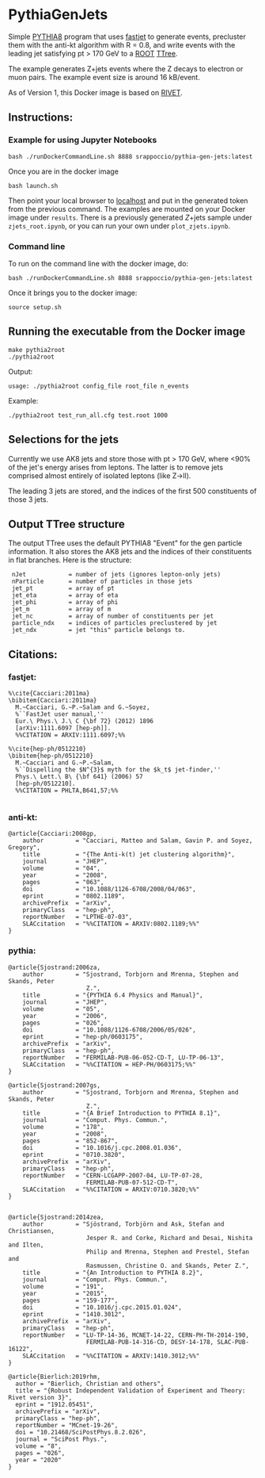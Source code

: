 # PythiaGenJets

Simple [PYTHIA8](http://home.thep.lu.se/Pythia/) program that uses [fastjet](http://fastjet.fr) to generate events, precluster them with the anti-kt algorithm with R = 0.8, and write events with the leading jet satisfying pt > 170 GeV to a [ROOT](http://root.cern.ch) [TTree](https://root.cern.ch/doc/v608/classTTree.html).

The example generates Z+jets events where the Z decays to electron or muon pairs. The example event size is around 16 kB/event. 

As of Version 1, this Docker image is based on [RIVET](https://rivet.hepforge.org). 

## Instructions:

### Example for using Jupyter Notebooks

```
bash ./runDockerCommandLine.sh 8888 srappoccio/pythia-gen-jets:latest
```

Once you are in the docker image

```
bash launch.sh
```

Then point your local browser to [localhost](http://localhost:8888) and put in the generated token from the previous command. The examples are mounted on your Docker image under `results`. There is a previously generated $Z+$jets sample under `zjets_root.ipynb`, or you can run your own under `plot_zjets.ipynb`. 

### Command line

To run on the command line with the docker image, do:

```
bash ./runDockerCommandLine.sh 8888 srappoccio/pythia-gen-jets:latest
```

Once it brings you to the docker image:

```
source setup.sh
```


## Running the executable from the Docker image

```
make pythia2root
./pythia2root 
```
Output:
```
usage: ./pythia2root config_file root_file n_events
```

Example:
```
./pythia2root test_run_all.cfg test.root 1000
```

## Selections for the jets

Currently we use AK8 jets and store those with pt > 170 GeV, where <90% of the jet's energy arises from leptons.
The latter is to remove jets comprised almost entirely of isolated leptons (like Z->ll). 

The leading 3 jets are stored, and the indices of the first 500 constituents of those 3 jets. 

## Output TTree structure

The output TTree uses the default PYTHIA8 "Event" for the gen particle information. It also stores the AK8 jets and the indices of their constituents in flat branches. Here is the structure:

```
 nJet            = number of jets (ignores lepton-only jets)
 nParticle       = number of particles in those jets
 jet_pt          = array of pt
 jet_eta         = array of eta
 jet_phi         = array of phi
 jet_m           = array of m
 jet_nc          = array of number of constituents per jet
 particle_ndx    = indices of particles preclustered by jet
 jet_ndx         = jet "this" particle belongs to. 
```

## Citations:

### fastjet:

```
%\cite{Cacciari:2011ma}
\bibitem{Cacciari:2011ma}
  M.~Cacciari, G.~P.~Salam and G.~Soyez,
  %``FastJet user manual,''
  Eur.\ Phys.\ J.\ C {\bf 72} (2012) 1896
  [arXiv:1111.6097 [hep-ph]].
  %%CITATION = ARXIV:1111.6097;%%

%\cite{hep-ph/0512210}
\bibitem{hep-ph/0512210}
  M.~Cacciari and G.~P.~Salam,
  %``Dispelling the $N^{3}$ myth for the $k_t$ jet-finder,''
  Phys.\ Lett.\ B\ {\bf 641} (2006) 57
  [hep-ph/0512210].
  %%CITATION = PHLTA,B641,57;%%
  
  ```
  
  ### anti-kt:
  
  ```
  @article{Cacciari:2008gp,
      author         = "Cacciari, Matteo and Salam, Gavin P. and Soyez, Gregory",
      title          = "{The Anti-k(t) jet clustering algorithm}",
      journal        = "JHEP",
      volume         = "04",
      year           = "2008",
      pages          = "063",
      doi            = "10.1088/1126-6708/2008/04/063",
      eprint         = "0802.1189",
      archivePrefix  = "arXiv",
      primaryClass   = "hep-ph",
      reportNumber   = "LPTHE-07-03",
      SLACcitation   = "%%CITATION = ARXIV:0802.1189;%%"
}
```
  
  ### pythia:
  
  ```
  @article{Sjostrand:2006za,
      author         = "Sjostrand, Torbjorn and Mrenna, Stephen and Skands, Peter
                        Z.",
      title          = "{PYTHIA 6.4 Physics and Manual}",
      journal        = "JHEP",
      volume         = "05",
      year           = "2006",
      pages          = "026",
      doi            = "10.1088/1126-6708/2006/05/026",
      eprint         = "hep-ph/0603175",
      archivePrefix  = "arXiv",
      primaryClass   = "hep-ph",
      reportNumber   = "FERMILAB-PUB-06-052-CD-T, LU-TP-06-13",
      SLACcitation   = "%%CITATION = HEP-PH/0603175;%%"
}

@article{Sjostrand:2007gs,
      author         = "Sjostrand, Torbjorn and Mrenna, Stephen and Skands, Peter
                        Z.",
      title          = "{A Brief Introduction to PYTHIA 8.1}",
      journal        = "Comput. Phys. Commun.",
      volume         = "178",
      year           = "2008",
      pages          = "852-867",
      doi            = "10.1016/j.cpc.2008.01.036",
      eprint         = "0710.3820",
      archivePrefix  = "arXiv",
      primaryClass   = "hep-ph",
      reportNumber   = "CERN-LCGAPP-2007-04, LU-TP-07-28,
                        FERMILAB-PUB-07-512-CD-T",
      SLACcitation   = "%%CITATION = ARXIV:0710.3820;%%"
}


@article{Sjostrand:2014zea,
      author         = "Sjöstrand, Torbjörn and Ask, Stefan and Christiansen,
                        Jesper R. and Corke, Richard and Desai, Nishita and Ilten,
                        Philip and Mrenna, Stephen and Prestel, Stefan and
                        Rasmussen, Christine O. and Skands, Peter Z.",
      title          = "{An Introduction to PYTHIA 8.2}",
      journal        = "Comput. Phys. Commun.",
      volume         = "191",
      year           = "2015",
      pages          = "159-177",
      doi            = "10.1016/j.cpc.2015.01.024",
      eprint         = "1410.3012",
      archivePrefix  = "arXiv",
      primaryClass   = "hep-ph",
      reportNumber   = "LU-TP-14-36, MCNET-14-22, CERN-PH-TH-2014-190,
                        FERMILAB-PUB-14-316-CD, DESY-14-178, SLAC-PUB-16122",
      SLACcitation   = "%%CITATION = ARXIV:1410.3012;%%"
}

@article{Bierlich:2019rhm,
    author = "Bierlich, Christian and others",
    title = "{Robust Independent Validation of Experiment and Theory: Rivet version 3}",
    eprint = "1912.05451",
    archivePrefix = "arXiv",
    primaryClass = "hep-ph",
    reportNumber = "MCnet-19-26",
    doi = "10.21468/SciPostPhys.8.2.026",
    journal = "SciPost Phys.",
    volume = "8",
    pages = "026",
    year = "2020"
}


```
